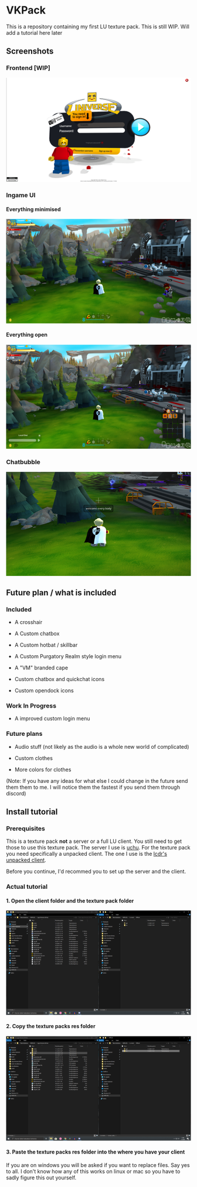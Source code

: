 # VKPack
This is a repository containing my first LU texture pack. This is still WIP. Will add a tutorial here later


## Screenshots

### Frontend [WIP]
![](https://github.com/VaiskiKP/VKPack/blob/master/readme%20stuff/frontend%20rn.PNG?raw=true)

### Ingame UI

#### Everything minimised
![](https://github.com/VaiskiKP/VKPack/blob/master/readme%20stuff/ingame%201.PNG?raw=true)

#### Everything open
![](https://github.com/VaiskiKP/VKPack/blob/master/readme%20stuff/ingame%202.PNG?raw=true)

### Chatbubble
![](https://github.com/VaiskiKP/VKPack/blob/master/readme%20stuff/ingame%203.png?raw=true)

## Future plan / what is included

### Included

- A crosshair

- A Custom chatbox

- A Custom hotbat / skillbar

- A Custom Purgatory Realm style login menu

- A "VM" branded cape

- Custom chatbox and quickchat icons

- Custom opendock icons

### Work In Progress

- A improved custom login menu

### Future plans

- Audio stuff (not likely as the audio is a whole new world of complicated)

- Custom clothes

- More colors for clothes

(Note: If you have any ideas for what else I could change in the future send them them to me. I will notice them the fastest if you send them through discord)

## Install tutorial

### Prerequisites
This is a texture pack **not** a server or a full LU client. You still need to get those to use this texture pack. The server I use is [uchu](https://github.com/yuwui/Uchu). For the texture pack you need specifically a unpacked client. The one I use is the [lcdr's unpacked client](https://mega.nz/file/zhRzBa4C#B5eY94-6vYmjJYqXkDXDM5hiqkPhZ7yb9ShCHG3Lgo8).

Before you continue, I'd recommed you to set up the server and the client.

### Actual tutorial

#### 1. Open the client folder and the texture pack folder
![](https://github.com/VaiskiKP/VKPack/blob/master/readme%20stuff/tutorial%20screenshot1.PNG?raw=true)

#### 2. Copy the texture packs res folder
![](https://github.com/VaiskiKP/VKPack/blob/master/readme%20stuff/tutorial%20screenshot2.PNG?raw=true)

#### 3. Paste the texture packs res folder into the where you have your client
If you are on windows you will be asked if you want to replace files. Say yes to all. I don't know how any of this works on linux or mac so you have to sadly figure this out yourself.
